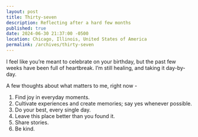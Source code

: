 ```yaml
---
layout: post
title: Thirty-seven
description: Reflecting after a hard few months
published: true
date: 2024-06-30 21:37:00 -0500
location: Chicago, Illinois, United States of America
permalink: /archives/thirty-seven
---
```

I feel like you’re meant to celebrate on your birthday, but the past few weeks have been full of heartbreak. I’m still healing, and taking it day-by-day.

A few thoughts about what matters to me, right now -
1. Find joy in everyday moments.
2. Cultivate experiences and create memories; say yes whenever possible.
3. Do your best, every single day. 
4. Leave this place better than you found it.
5. Share stories.
6. Be kind.
